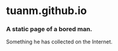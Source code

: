 # tuanm.github.io

<h3>A static page of a bored man.</h3>
Something he has collected on the Internet.<br>
